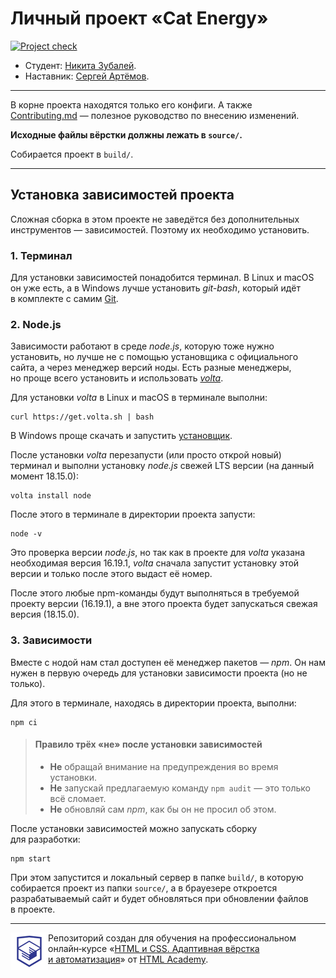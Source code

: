 # Личный проект «Cat Energy»

[![Project check][check-image]][check-url]

* Студент: [Никита Зубалей](https://up.htmlacademy.ru/adaptive/28/user/2170671).
* Наставник: [Сергей Артёмов](https://htmlacademy.ru/profile/firefoxic).

---

В корне проекта находятся только его конфиги. А также [Contributing.md](Contributing.md) — полезное руководство по внесению изменений.

**Исходные файлы вёрстки должны лежать в `source/`.**

Собирается проект в `build/`.

---

## Установка зависимостей проекта

Сложная сборка в этом проекте не заведётся без дополнительных инструментов — зависимостей. Поэтому их необходимо установить.

### 1. Терминал

Для установки зависимостей понадобится терминал. В Linux и macOS он уже есть, а в Windows лучше установить _git-bash_, который идёт в комплекте с самим [Git](https://git-scm.com/download/windows).

### 2. Node.js

Зависимости работают в среде _node.js_, которую тоже нужно установить, но лучше не с помощью установщика с официального сайта, а через менеджер версий ноды. Есть разные менеджеры, но проще всего установить и использовать [_volta_](https://volta.sh/).

Для установки _volta_ в Linux и macOS в терминале выполни:

```shell
curl https://get.volta.sh | bash
```

В Windows проще скачать и запустить [установщик](https://github.com/volta-cli/volta/releases/download/v1.1.1/volta-1.1.1-windows-x86_64.msi).

После установки _volta_ перезапусти (или просто открой новый) терминал и выполни установку _node.js_ свежей LTS версии (на данный момент 18.15.0):

```shell
volta install node
```

После этого в терминале в директории проекта запусти:

```shell
node -v
```

Это проверка версии _node.js_, но так как в проекте для _volta_ указана необходимая версия 16.19.1, _volta_ сначала запустит установку этой версии и только после этого выдаст её номер.

После этого любые npm-команды будут выполняться в требуемой проекту версии (16.19.1), а вне этого проекта будет запускаться свежая версия (18.15.0).

### 3. Зависимости

Вместе с нодой нам стал доступен её менеджер пакетов — _npm_. Он нам нужен в первую очередь для установки зависимости проекта (но не только).

Для этого в терминале, находясь в директории проекта, выполни:

```shell
npm ci
```

> #### Правило трёх «не» после установки зависимостей
>
> * **Не** обращай внимание на предупреждения во время установки.
> * **Не** запускай предлагаемую команду `npm audit` — это только всё сломает.
> * **Не** обновляй сам _npm_, как бы он не просил об этом.

После установки зависимостей можно запускать сборку для разработки:

```shell
npm start
```

При этом запустится и локальный сервер в папке `build/`, в которую собирается проект из папки `source/`, а в брауезере откроется разрабатываемый сайт и будет обновляться при обновлении файлов в проекте.

---

<a href="https://htmlacademy.ru/intensive/adaptive"><img align="left" width="60" height="60" alt="HTML Academy" src="https://raw.githubusercontent.com/htmlacademy-adaptive/2170671-cat-energy-28/master/source/icons/htmlacademy.svg"></a>

Репозиторий создан для обучения на профессиональном онлайн‑курсе «[HTML и CSS. Адаптивная вёрстка и автоматизация](https://htmlacademy.ru/intensive/adaptive)» от [HTML Academy](https://htmlacademy.ru).

[check-image]: https://github.com/htmlacademy-adaptive/2170671-cat-energy-28/workflows/Project%20check/badge.svg?branch=master
[check-url]: https://github.com/htmlacademy-adaptive/2170671-cat-energy-28/actions

